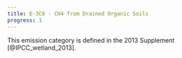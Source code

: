 ```yaml
---
title: E-3C8 - CH4 from Drained Organic Soils
progress: 1
---
```


This emission category is defined in the 2013 Supplement [@IPCC_wetland_2013].

